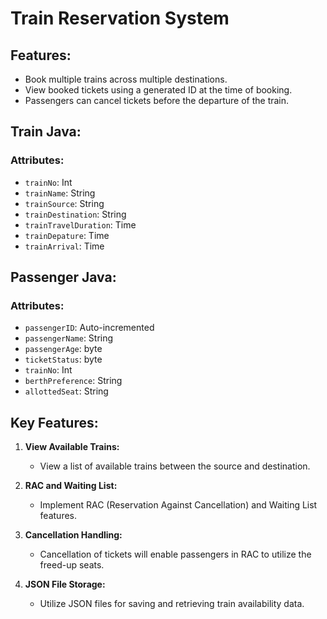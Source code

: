 # Train Reservation System

## Features:

- Book multiple trains across multiple destinations.
- View booked tickets using a generated ID at the time of booking.
- Passengers can cancel tickets before the departure of the train.

## Train Java:

### Attributes:

- `trainNo`: Int
- `trainName`: String
- `trainSource`: String
- `trainDestination`: String
- `trainTravelDuration`: Time
- `trainDepature`: Time
- `trainArrival`: Time

## Passenger Java:

### Attributes:

- `passengerID`: Auto-incremented
- `passengerName`: String
- `passengerAge`: byte
- `ticketStatus`: byte
- `trainNo`: Int
- `berthPreference`: String
- `allottedSeat`: String

## Key Features:

1. **View Available Trains:**
   - View a list of available trains between the source and destination.

2. **RAC and Waiting List:**
   - Implement RAC (Reservation Against Cancellation) and Waiting List features.

3. **Cancellation Handling:**
   - Cancellation of tickets will enable passengers in RAC to utilize the freed-up seats.

4. **JSON File Storage:**
   - Utilize JSON files for saving and retrieving train availability data.
